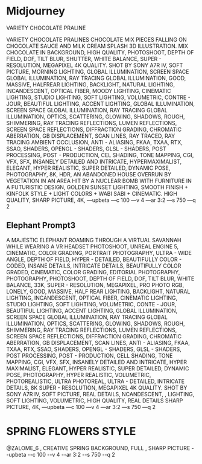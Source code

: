 # Midjourney

VARIETY CHOCOLATE PRALINE

VARIETY CHOCOLATE PRALINES CHOCOLATE MIX PIECES FALLING ON
CHOCOLATE SAUCE AND MILK CREAM SPLASH 3D ILLUSTRATION. MIX
CHOCOLATE IN BACKGROUND, HIGH QUALITY, PHOTOSHOOT, DEPTH OF
FIELD, DOF, TILT BLUR, SHUTTER, WHITE BALANCE, SUPER - RESOLUTION,
MEGAPIXEL 4K QUALITY. SHOT BY SONY A7R IV, SOFT PICTURE, MORNING LIGHTING, 
GLOBAL ILLUMINATION, SCREEN SPACE GLOBAL
ILLUMINATION, RAY TRACING GLOBAL ILLUMINATION, GOOD, MASSIVE,
HALFREAR LIGHTING, BACKLIGHT, NATURAL LIGHTING, INCANDESCENT,
OPTICAL FIBER, MOODY LIGHTING, CINEMATIC LIGHTING, STUDIO LIGHTING,
SOFT LIGHTING, VOLUMETRIC, CONTRE - JOUR, BEAUTIFUL LIGHTING,
ACCENT LIGHTING, GLOBAL ILLUMINATION, SCREEN SPACE GLOBAL
ILLUMINATION, RAY TRACING GLOBAL ILLUMINATION, OPTICS, SCATTERING,
GLOWING, SHADOWS, ROUGH, SHIMMERING, RAY TRACING REFLECTIONS,
LUMEN REFLECTIONS, SCREEN SPACE REFLECTIONS, DIFFRACTION
GRADING, CHROMATIC ABERRATION, GB DISPLACEMENT, SCAN LINES, RAY
TRACED, RAY TRACING AMBIENT OCCLUSION, ANTI - ALIASING, FKAA, TXAA,
RTX, SSAO, SHADERS, OPENGL - SHADERS, GLSL - SHADERS, POST
PROCESSING, POST - PRODUCTION, CEL SHADING, TONE MAPPING, CGI, VFX,
SFX, INSANELY DETAILED AND INTRICATE, HYPERMAXIMALIST, ELEGANT,
HYPER REALISTIC, SUPER DETAILED, DYNAMIC POSE, PHOTOGRAPHY, 8K,
HDR, AN ABANDONED HOUSE OVERRUN BY VEGETATION IN AN AREA HIT BY A
NUCLEAR BOMB WITH FURNITURE IN A FUTURISTIC DESIGN, GOLDEN SUNSET
LIGHTING, SMOOTH FINISH + KINFOLK STYLE + LIGHT COLORS + WABI SABI +
CINEMATIC. HIGH QUALITY, SHARP PICTURE, 4K,
—upbeta —c 100 —v 4 —ar 3:2 —s 750 —q 2


## Elephant Prompt3


A MAJESTIC ELEPHANT ROAMING THROUGH A VIRTUAL SAVANNAH WHILE
WEARING A VR HEADSET PHOTOSHOOT, UNREAL ENGINE 5, CINEMATIC,
COLOR GRADING, PORTRAIT PHOTOGRAPHY, ULTRA - WIDE ANGLE, DEPTH OF
FIELD, HYPER - DETAILED, BEAUTIFULLY COLOR - CODED, INSANE DETAILS,
INTRICATE DETAILS, BEAUTIFULLY COLOR GRADED, CINEMATIC, COLOR
GRADING, EDITORIAL PHOTOGRAPHY, PHOTOGRAPHY, PHOTOSHOOT, DEPTH
OF FIELD, DOF, TILT BLUR, WHITE BALANCE, 33K, SUPER - RESOLUTION,
MEGAPIXEL, PRO PHOTO RGB, LONELY, GOOD, MASSIVE, HALF REAR
LIGHTING, BACKLIGHT, NATURAL LIGHTING, INCANDESCENT, OPTICAL FIBER,
CINEMATIC LIGHTING, STUDIO LIGHTING, SOFT LIGHTING, VOLUMETRIC,
CONTE - JOUR, BEAUTIFUL LIGHTING, ACCENT LIGHTING, GLOBAL
ILLUMINATION, SCREEN SPACE GLOBAL ILLUMINATION, RAY TRACING
GLOBAL ILLUMINATION, OPTICS, SCATTERING, GLOWING, SHADOWS, ROUGH,
SHIMMERING, RAY TRACING REFLECTIONS, LUMEN REFLECTIONS, SCREEN
SPACE REFLECTIONS, DIFFRACTION GRADING, CHROMATIC ABERRATION, GB
DISPLACEMENT, SCAN LINES, ANTI - ALIASING, FKAA, TXAA, RTX, SSAO,
SHADERS, OPENGL - SHADERS, GLSL - SHADERS, POST PROCESSING, POST -
PRODUCTION, CELL SHADING, TONE MAPPING, CGI, VFX, SFX, INSANELY
DETAILED AND INTRICATE, HYPER MAXIMALIST, ELEGANT, HYPER REALISTIC,
SUPER DETAILED, DYNAMIC POSE, PHOTOGRAPHY, HYPER REALISTIC,
VOLUMETRIC, PHOTOREALISTIC, ULTRA PHOTOREAL, ULTRA - DETAILED,
INTRICATE DETAILS, 8K SUPER - RESOLUTION, MEGAPIXEL 4K QUALITY. SHOT
BY SONY A7R IV, SOFT PICTURE, REAL DETAILS, NCANDESCENT, , LIGHTING,
SOFT LIGHTING, VOLUMETRIC, HIGH QUALITY, REAL DETAILS SHARP
PICTURE, 4K,
—upbeta —c 100 —v 4 —ar 3:2 —s 750 —q 2


# SPRING FLOWERS STYLE 

@ZALOME_6 , CREATIVE SPRING BACKGROUND, FULL , SHARP PICTURE --upbeta --c 100 --v 4 --ar 3:2 --s 750 --q 2
